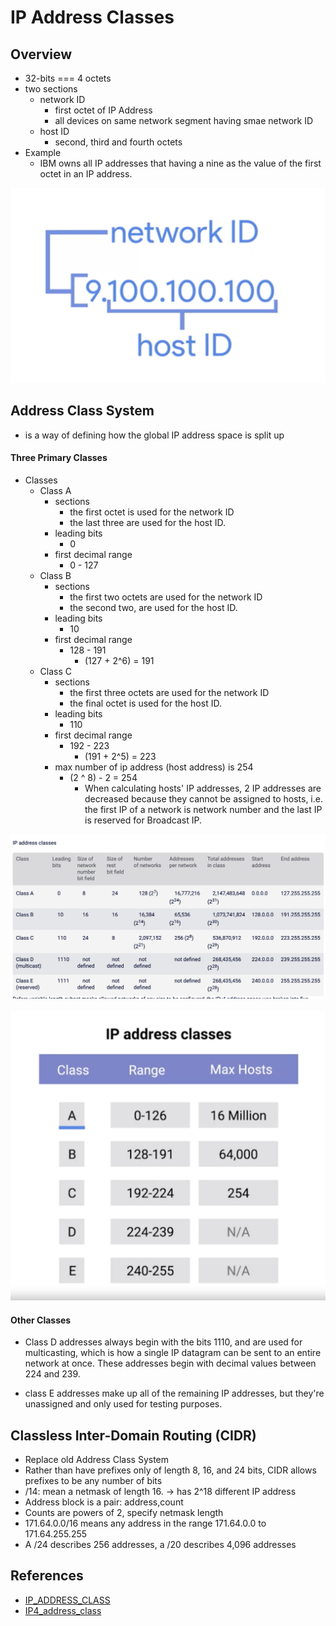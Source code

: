# IP Address Classes

## Overview
  * 32-bits === 4 octets
  * two sections
    * network ID
      * first octet of IP Address
      * all devices on same network segment having smae network ID
    * host ID
      * second, third and fourth octets
  * Example
    * IBM owns all IP addresses that having a nine as the value of the first octet in an IP address.

<img src="./assets/ip_address_sections.png">


## Address Class System
* is a way of defining how the global IP address space is split up

#### Three Primary Classes
* Classes
  * Class A
    * sections
      * the first octet is used for the network ID
      * the last three are used for the host ID.
    * leading bits
      * 0
    * first decimal range
      * 0 - 127
  * Class B
    * sections
      * the first two octets are used for the network ID
      * the second two, are used for the host ID.
    * leading bits
      * 10
    * first decimal range
      * 128 - 191
        * (127 + 2^6) = 191
  * Class C
    * sections
      * the first three octets are used for the network ID
      * the final octet is used for the host ID.
    * leading bits
      * 110
    * first decimal range
      * 192 - 223
        * (191 + 2^5) = 223
    * max number of ip address (host address) is 254
      * (2 ^ 8) - 2 = 254
        * When calculating hosts' IP addresses, 2 IP addresses are decreased because they cannot be assigned to hosts, i.e. the first IP of a network is network number and the last IP is reserved for Broadcast IP.

<img src="./assets/address_class_system.png">

<br/>
<br/>

<img src="./assets/ip_address_range.png">

#### Other Classes
* Class D addresses always begin with the bits 1110, and are used for multicasting, which is how a single IP datagram can be sent to an entire network at once. These addresses begin with decimal values between 224 and 239.

* class E addresses make up all of the remaining IP addresses, but they're unassigned and only used for testing purposes.

## Classless Inter-Domain Routing (CIDR)
  * Replace old Address Class System
  * Rather than have prefixes only of length 8, 16, and 24 bits, CIDR allows prefixes to be any number of bits
  * /14: mean a netmask of length 16. -> has 2^18 different IP address
  * Address block is a pair: address,count
  * Counts are powers of 2, specify netmask length
  * 171.64.0.0/16 means any address in the range 171.64.0.0 to 171.64.255.255
  * A /24 describes 256 addresses, a /20 describes 4,096 addresses

## References
* [IP_ADDRESS_CLASS](https://www.paessler.com/it-explained/ip-address)
* [IP4_address_class](https://www.tutorialspoint.com/ipv4/ipv4_address_classes)
